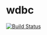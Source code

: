 # wdbc

[![Build Status](https://travis-ci.org/dylano/wdbc.svg?branch=master)](https://travis-ci.org/dylano/wdbc)
